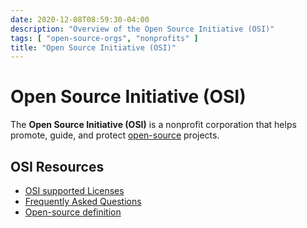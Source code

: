 ```yaml
---
date: 2020-12-08T08:59:30-04:00
description: "Overview of the Open Source Initiative (OSI)"
tags: [ "open-source-orgs", "nonprofits" ]
title: "Open Source Initiative (OSI)"
---
```


# Open Source Initiative (OSI)

The **Open Source Initiative (OSI)** is a nonprofit corporation that helps promote, guide, and protect [open-source](open-source.md) projects.

## OSI Resources

* [OSI supported Licenses](https://opensource.org/licenses)
* [Frequently Asked Questions](https://opensource.org/faq)
* [Open-source definition](https://opensource.org/osd)
